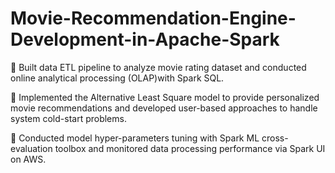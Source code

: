 # Movie-Recommendation-Engine-Development-in-Apache-Spark

	Built data ETL pipeline to analyze movie rating dataset and conducted online analytical processing (OLAP)with Spark SQL.

	Implemented the Alternative Least Square model to provide personalized movie recommendations and developed user-based approaches to handle system cold-start problems.

	Conducted model hyper-parameters tuning with Spark ML cross-evaluation toolbox and monitored data processing performance via Spark UI on AWS.
